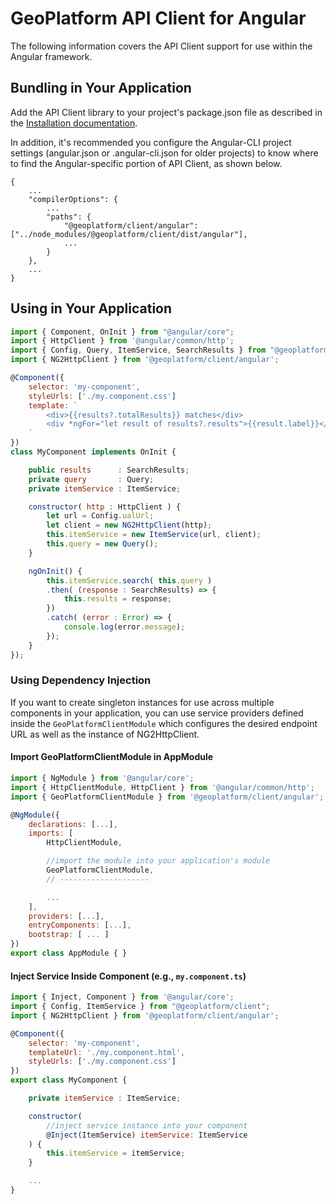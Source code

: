 
# GeoPlatform API Client for Angular
The following information covers the API Client support for use within the
Angular framework.

## Bundling in Your Application

Add the API Client library to your project's package.json file as described in
the [Installation documentation](../README.md#Installation).

In addition, it's recommended you configure the Angular-CLI project settings
(angular.json or .angular-cli.json for older projects) to know where to find
the Angular-specific portion of API Client, as shown below.

```
{
    ...
    "compilerOptions": {
        ...
        "paths": {
            "@geoplatform/client/angular": ["../node_modules/@geoplatform/client/dist/angular"],
            ...
        }
    },
    ...
}
```


## Using in Your Application

```javascript
import { Component, OnInit } from "@angular/core";
import { HttpClient } from '@angular/common/http';
import { Config, Query, ItemService, SearchResults } from "@geoplatform/client";
import { NG2HttpClient } from '@geoplatform/client/angular';

@Component({
    selector: 'my-component',
    styleUrls: ['./my.component.css']
    template: `
        <div>{{results?.totalResults}} matches</div>
        <div *ngFor="let result of results?.results">{{result.label}}</div>
    `    
})
class MyComponent implements OnInit {

    public results      : SearchResults;
    private query       : Query;
    private itemService : ItemService;

    constructor( http : HttpClient ) {
        let url = Config.ualUrl;
        let client = new NG2HttpClient(http);
        this.itemService = new ItemService(url, client);
        this.query = new Query();
    }

    ngOnInit() {
        this.itemService.search( this.query )
        .then( (response : SearchResults) => {
            this.results = response;
        })
        .catch( (error : Error) => {
            console.log(error.message);
        });
    }
});
```


### Using Dependency Injection
If you want to create singleton instances for use across multiple components in your application,
you can use service providers defined inside the `GeoPlatformClientModule`
which configures the desired endpoint URL as well as the instance of NG2HttpClient.


#### Import GeoPlatformClientModule in AppModule
```javascript
import { NgModule } from '@angular/core';
import { HttpClientModule, HttpClient } from '@angular/common/http';
import { GeoPlatformClientModule } from '@geoplatform/client/angular';

@NgModule({
    declarations: [...],
    imports: [
        HttpClientModule,

        //import the module into your application's module
        GeoPlatformClientModule,
        // --------------------

        ...
    ],
    providers: [...],
    entryComponents: [...],
    bootstrap: [ ... ]
})
export class AppModule { }
```

#### Inject Service Inside Component (e.g., `my.component.ts`)
```javascript
import { Inject, Component } from '@angular/core';
import { Config, ItemService } from "@geoplatform/client";
import { NG2HttpClient } from '@geoplatform/client/angular';

@Component({
    selector: 'my-component',
    templateUrl: './my.component.html',
    styleUrls: ['./my.component.css']
})
export class MyComponent {

    private itemService : ItemService;

    constructor(
        //inject service instance into your component
        @Inject(ItemService) itemService: ItemService
    ) {
        this.itemService = itemService;
    }

    ...
}
```
